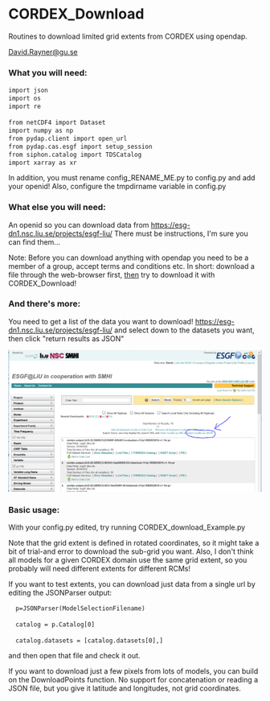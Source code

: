 # CORDEX_Download
Routines to download limited grid extents from CORDEX using opendap.

David.Rayner@gu.se

### What you will need:

```
import json
import os
import re

from netCDF4 import Dataset
import numpy as np
from pydap.client import open_url
from pydap.cas.esgf import setup_session
from siphon.catalog import TDSCatalog
import xarray as xr
```

In addition, you must rename config_RENAME_ME.py to config.py and add your openid! Also, configure the tmpdirname variable in config.py

### What else you will need:

An openid so you can download data from https://esg-dn1.nsc.liu.se/projects/esgf-liu/ There must be instructions, I'm sure you can find them...

Note: Before you can download anything with opendap you need to be a member of a group, accept terms and conditions etc. In short: download a file through the web-browser first, <u>then</u> try to download it with CORDEX_Download!

### And there's more:

You need to get a list of the data you want to download! https://esg-dn1.nsc.liu.se/projects/esgf-liu/ and select down to the datasets you want, then click "return results as JSON"

![](GetJSON.PNG)



### Basic usage:

With your config.py edited, try running CORDEX_download_Example.py

Note that the grid extent is defined in rotated coordinates, so it might take a bit of trial-and error to download the sub-grid you want. Also, I don't think all models for a given CORDEX domain use the same grid extent, so you probably will need different extents for different RCMs!

If you want to test extents, you can download just data from a single url by editing the JSONParser output:

```
  p=JSONParser(ModelSelectionFilename)

  catalog = p.Catalog[0]

  catalog.datasets = [catalog.datasets[0],]
```

and then open that file and check it out.

If you want to download just a few pixels from lots of models, you can build on the DownloadPoints function. No support for concatenation or reading a JSON file, but you give it latitude and longitudes, not grid coordinates. 

